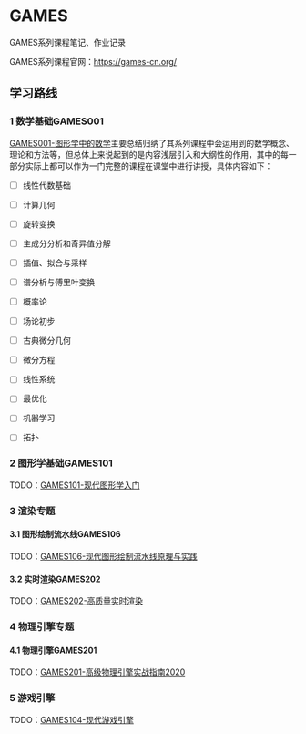 # GAMES
GAMES系列课程笔记、作业记录

GAMES系列课程官网：https://games-cn.org/

## 学习路线
### 1 数学基础GAMES001
[GAMES001-图形学中的数学](https://games-cn.org/games001/)主要总结归纳了其系列课程中会运用到的数学概念、理论和方法等，但总体上来说起到的是内容浅层引入和大纲性的作用，其中的每一部分实际上都可以作为一门完整的课程在课堂中进行讲授，具体内容如下：
- [ ] 线性代数基础
- [ ] 计算几何
- [ ] 旋转变换
- [ ] 主成分分析和奇异值分解
- [ ] 插值、拟合与采样
- [ ] 谱分析与傅里叶变换
- [ ] 概率论
- [ ] 场论初步
- [ ] 古典微分几何
- [ ] 微分方程
- [ ] 线性系统
- [ ] 最优化
- [ ] 机器学习
- [ ] 拓扑


### 2 图形学基础GAMES101
TODO：[GAMES101-现代图形学入门](https://sites.cs.ucsb.edu/~lingqi/teaching/games101.html)

### 3 渲染专题
#### 3.1 图形绘制流水线GAMES106
TODO：[GAMES106-现代图形绘制流水线原理与实践](https://zju-rendering.github.io/games106/)

#### 3.2 实时渲染GAMES202
TODO：[GAMES202-高质量实时渲染](https://sites.cs.ucsb.edu/~lingqi/teaching/games202.html)

### 4 物理引擎专题
#### 4.1 物理引擎GAMES201
TODO：[GAMES201-高级物理引擎实战指南2020](https://games-cn.org/games201/)

### 5 游戏引擎
TODO：[GAMES104-现代游戏引擎](https://games104.boomingtech.com/sc/)
